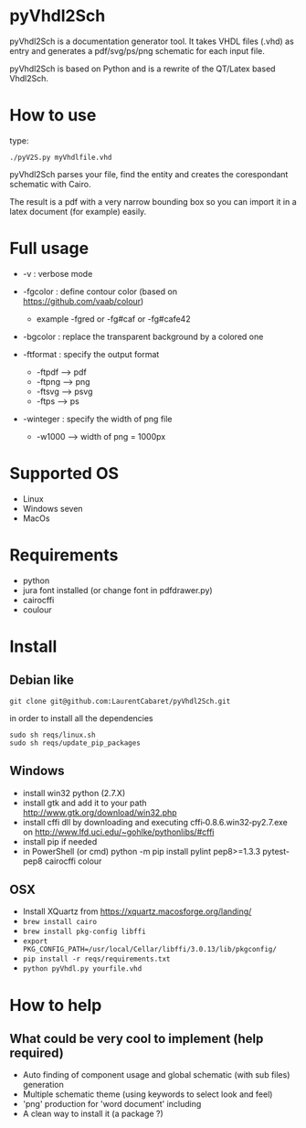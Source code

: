 pyVhdl2Sch
==========
pyVhdl2Sch is a documentation generator tool. It takes VHDL files (.vhd) as entry and generates a pdf/svg/ps/png schematic for each input file.

pyVhdl2Sch is based on Python and is a rewrite of the QT/Latex based Vhdl2Sch.

How to use
======
type:

    ./pyV2S.py myVhdlfile.vhd

pyVhdl2Sch parses your file, find the entity and creates the corespondant schematic with Cairo.

The result is a pdf with a very narrow bounding box so you can import it in a latex document (for example) easily.

Full usage
==========

  * -v : verbose mode

  * -fgcolor : define contour color (based on https://github.com/vaab/colour)
    * example -fgred or -fg#caf or -fg#cafe42
  
  * -bgcolor : replace the transparent background by a colored one
  * -ftformat : specify the output format
    * -ftpdf --> pdf
    * -ftpng --> png
    * -ftsvg --> psvg
    * -ftps  --> ps
  * -winteger : specify the width of png file
    * -w1000 --> width of png = 1000px
  

Supported OS
============
- Linux
- Windows seven
- MacOs

Requirements
============
- python
- jura font installed (or change font in pdfdrawer.py)
- cairocffi
- coulour


Install
===========
Debian like
-----------
    git clone git@github.com:LaurentCabaret/pyVhdl2Sch.git

in order to install all the dependencies

	sudo sh reqs/linux.sh
	sudo sh reqs/update_pip_packages

Windows
-------
 * install win32 python (2.7.X)
 * install gtk and add it to your path http://www.gtk.org/download/win32.php
 * install cffi dll by downloading and executing cffi‑0.8.6.win32‑py2.7.exe on http://www.lfd.uci.edu/~gohlke/pythonlibs/#cffi
 * install pip if needed
 * in PowerShell (or cmd) 
     python -m pip install pylint pep8>=1.3.3 pytest-pep8 cairocffi colour
 
OSX
---
 * Install XQuartz from https://xquartz.macosforge.org/landing/
 * `brew install cairo`
 * `brew install pkg-config libffi`
 * `export PKG_CONFIG_PATH=/usr/local/Cellar/libffi/3.0.13/lib/pkgconfig/`
 * `pip install -r reqs/requirements.txt`
 * `python pyVhdl.py yourfile.vhd`
 
How to help
===========

What could be very cool to implement (help required)
------------------------------------
  * Auto finding of component usage and global schematic (with sub files) generation
  * Multiple schematic theme (using keywords to select look and feel)
  * 'png' production for 'word document' including 
  * A clean way to install it (a package ?)
